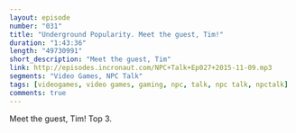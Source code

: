 ```yaml
---
layout: episode
number: "031"
title: "Underground Popularity. Meet the guest, Tim!"
duration: "1:43:36"
length: "49730991"
short_description: "Meet the guest, Tim"
link: http://episodes.incronaut.com/NPC+Talk+Ep027+2015-11-09.mp3
segments: "Video Games, NPC Talk"
tags: [videogames, video games, gaming, npc, talk, npc talk, npctalk]
comments: true
---
```


Meet the guest, Tim! Top 3.
